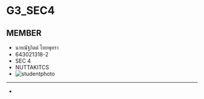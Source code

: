 # G3_SEC4
## MEMBER 

* นายณัฐกิตต์ ไทยพุทรา
* 643021318-2
* SEC 4
* NUTTAKITCS
* ![studentphoto](https://github.com/NUTTAKITCS/G3_SEC4/assets/137744535/882ff207-5a83-4bef-a933-985b51b7711d)
---
*
